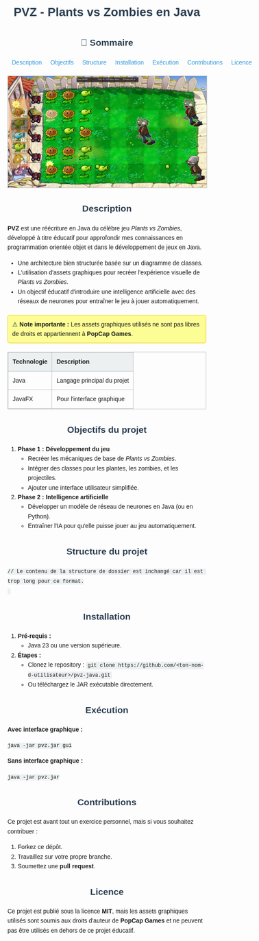 <head>
  <style>
    body {
      font-family: Arial, sans-serif;
      line-height: 1.6;
    }
    h1, h2, h3 {
      color: #2c3e50;
      text-align: center;
    }
    h1 {
      margin-bottom: 0.5em;
    }
    h2 {
      margin-top: 1.5em;
    }
    h3 {
      color: #34495e;
    }
    .container {
      max-width: 800px;
      margin: 0 auto;
      padding: 20px;
    }
    .summary {
      display: flex;
      justify-content: space-between;
      list-style: none;
      padding: 0;
      margin: 0 0 20px;
    }
    .summary li {
      margin: 0 10px;
    }
    .summary a {
      text-decoration: none;
      color: #3498db;
    }
    .summary a:hover {
      text-decoration: underline;
    }
    img {
      display: block;
      margin: 20px auto;
      max-width: 100%;
      border: 1px solid #bdc3c7;
    }
    table {
      width: 100%;
      border-collapse: collapse;
      margin: 20px 0;
    }
    table, th, td {
      border: 1px solid #bdc3c7;
    }
    th, td {
      padding: 10px;
      text-align: left;
    }
    th {
      background-color: #ecf0f1;
    }
    code {
      background-color: #ecf0f1;
      padding: 2px 4px;
      font-family: Consolas, "Courier New", monospace;
      border-radius: 4px;
    }
    .note {
      background-color: #fdfd96;
      border: 1px solid #f1c40f;
      padding: 10px;
      border-radius: 5px;
      margin: 20px 0;
    }
  </style>
</head>
<body>
  <div class="container">
    <h1>PVZ - Plants vs Zombies en Java</h1>

 <h2>📜 Sommaire</h2>
 <ul class="summary">
   <li><a href="#description">Description</a></li>
   <li><a href="#objectifs-du-projet">Objectifs</a></li>
   <li><a href="#structure-du-projet">Structure</a></li>
   <li><a href="#installation">Installation</a></li>
   <li><a href="#execution">Exécution</a></li>
   <li><a href="#contributions">Contributions</a></li>
   <li><a href="#licence">Licence</a></li>
 </ul>

 <img src="Conception/InGameImage.png" alt="In-game image" />

 <h2 id="description">Description</h2>
 <p><strong>PVZ</strong> est une réécriture en Java du célèbre jeu <em>Plants vs Zombies</em>, développé à titre éducatif pour approfondir mes connaissances en programmation orientée objet et dans le développement de jeux en Java.</p>
 <ul>
   <li>Une architecture bien structurée basée sur un diagramme de classes.</li>
   <li>L'utilisation d'assets graphiques pour recréer l'expérience visuelle de <em>Plants vs Zombies</em>.</li>
   <li>Un objectif éducatif d'introduire une intelligence artificielle avec des réseaux de neurones pour entraîner le jeu à jouer automatiquement.</li>
 </ul>
 <div class="note">
   ⚠️ <strong>Note importante :</strong> Les assets graphiques utilisés ne sont pas libres de droits et appartiennent à <strong>PopCap Games</strong>.
 </div>

 <table>
   <tr>
     <th>Technologie</th>
     <th>Description</th>
   </tr>
   <tr>
     <td>Java</td>
     <td>Langage principal du projet</td>
   </tr>
   <tr>
     <td>JavaFX</td>
     <td>Pour l'interface graphique</td>
   </tr>
 </table>

 <h2 id="objectifs-du-projet">Objectifs du projet</h2>
 <ol>
   <li><strong>Phase 1 : Développement du jeu</strong>
     <ul>
       <li>Recréer les mécaniques de base de <em>Plants vs Zombies</em>.</li>
       <li>Intégrer des classes pour les plantes, les zombies, et les projectiles.</li>
       <li>Ajouter une interface utilisateur simplifiée.</li>
     </ul>
   </li>
   <li><strong>Phase 2 : Intelligence artificielle</strong>
     <ul>
       <li>Développer un modèle de réseau de neurones en Java (ou en Python).</li>
       <li>Entraîner l'IA pour qu'elle puisse jouer au jeu automatiquement.</li>
     </ul>
   </li>
 </ol>

 <h2 id="structure-du-projet">Structure du projet</h2>
 <pre><code>// Le contenu de la structure de dossier est inchangé car il est trop long pour ce format.
 </code></pre>

 <h2 id="installation">Installation</h2>
 <ol>
   <li><strong>Pré-requis :</strong>
     <ul>
       <li>Java 23 ou une version supérieure.</li>
     </ul>
   </li>
   <li><strong>Étapes :</strong>
     <ul>
       <li>Clonez le repository : <code>git clone https://github.com/&lt;ton-nom-d-utilisateur&gt;/pvz-java.git</code></li>
       <li>Ou téléchargez le JAR exécutable directement.</li>
     </ul>
   </li>
 </ol>

 <h2 id="execution">Exécution</h2>
 <p><strong>Avec interface graphique :</strong></p>
 <pre><code>java -jar pvz.jar gui</code></pre>

 <p><strong>Sans interface graphique :</strong></p>
 <pre><code>java -jar pvz.jar</code></pre>

 <h2 id="contributions">Contributions</h2>
 <p>Ce projet est avant tout un exercice personnel, mais si vous souhaitez contribuer :</p>
 <ol>
   <li>Forkez ce dépôt.</li>
   <li>Travaillez sur votre propre branche.</li>
   <li>Soumettez une <strong>pull request</strong>.</li>
 </ol>

 <h2 id="licence">Licence</h2>
 <p>Ce projet est publié sous la licence <strong>MIT</strong>, mais les assets graphiques utilisés sont soumis aux droits d'auteur de <strong>PopCap Games</strong> et ne peuvent pas être utilisés en dehors de ce projet éducatif.</p>
  </div>
</body>